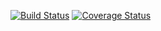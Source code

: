 [![Build Status](https://travis-ci.com/akropolisio/eth-bridge-module.svg?branch=develop)](https://travis-ci.com/akropolisio/eth-bridge-module) [![Coverage Status](https://coveralls.io/repos/github/akropolisio/eth-bridge-module/badge.svg?branch=develop&q=3)](https://coveralls.io/github/akropolisio/eth-bridge-module?branch=develop)
